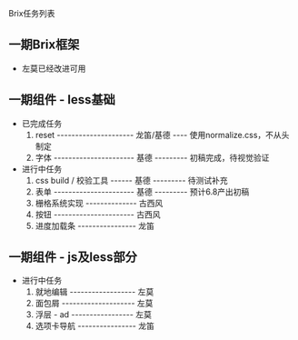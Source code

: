 Brix任务列表

## 一期Brix框架
+ 左莫已经改进可用

## 一期组件 - less基础
+ 已完成任务
    1. reset ---------------------  龙笛/基德  ----  使用normalize.css，不从头制定
    2. 字体 ----------------------  基德  ---------  初稿完成，待视觉验证
+ 进行中任务
    1. css build / 校验工具 ------  基德  ---------  待测试补充
    2. 表单 ----------------------  基德  ---------  预计6.8产出初稿
    3. 栅格系统实现 --------------  古西风
    4. 按钮 ----------------------  古西风
    5. 进度加载条 ----------------  龙笛

## 一期组件 - js及less部分
+ 进行中任务
    1. 就地编辑 ------------------  左莫
    2. 面包屑 --------------------  左莫
    3. 浮层 - ad -----------------  左莫
    4. 选项卡导航 ----------------  龙笛
